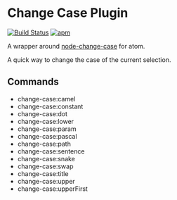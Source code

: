 # Change Case Plugin
[![Build Status](https://travis-ci.org/robhurring/atom-change-case.svg)](https://travis-ci.org/robhurring/atom-change-case)
[![apm](https://img.shields.io/apm/v/change-case.svg)](https://atom.io/packages/change-case)

A wrapper around [node-change-case](https://github.com/blakeembrey/node-change-case) for atom.

A quick way to change the case of the current selection.

## Commands

* change-case:camel
* change-case:constant
* change-case:dot
* change-case:lower
* change-case:param
* change-case:pascal
* change-case:path
* change-case:sentence
* change-case:snake
* change-case:swap
* change-case:title
* change-case:upper
* change-case:upperFirst
